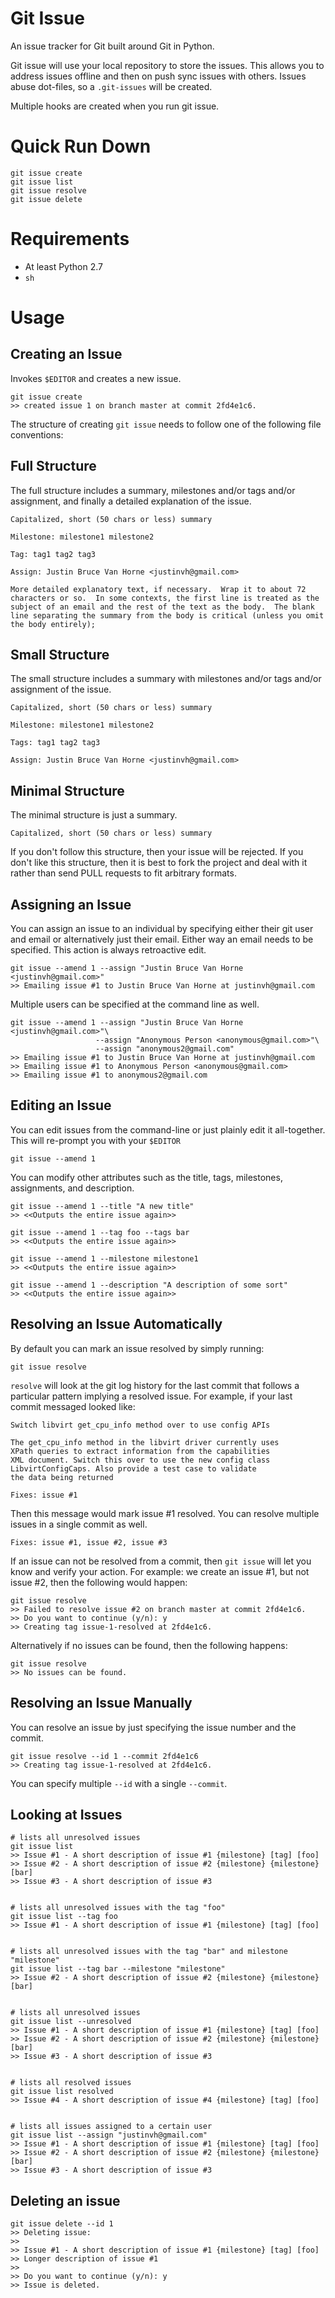 Git Issue
=========

An issue tracker for Git built around Git in Python.

Git issue will use your local repository to store the issues. This allows
you to address issues offline and then on push sync issues with others.
Issues abuse dot-files, so a `.git-issues` will be created. 

Multiple hooks are created when you run git issue.


Quick Run Down
==============

    git issue create
    git issue list
    git issue resolve
    git issue delete


Requirements
============

- At least Python 2.7
- `sh`


Usage
=====

Creating an Issue
-----------------

Invokes `$EDITOR` and creates a new issue.

    git issue create
    >> created issue 1 on branch master at commit 2fd4e1c6.

The structure of creating `git issue` needs to follow one of the following
file conventions:

Full Structure
--------------

The full structure includes a summary, milestones and/or tags and/or 
assignment, and finally a detailed explanation of the issue.


    Capitalized, short (50 chars or less) summary

    Milestone: milestone1 milestone2

    Tag: tag1 tag2 tag3

    Assign: Justin Bruce Van Horne <justinvh@gmail.com>

    More detailed explanatory text, if necessary.  Wrap it to about 72
    characters or so.  In some contexts, the first line is treated as the
    subject of an email and the rest of the text as the body.  The blank
    line separating the summary from the body is critical (unless you omit
    the body entirely);


Small Structure
--------------

The small structure includes a summary with milestones and/or tags and/or 
assignment of the issue.


    Capitalized, short (50 chars or less) summary

    Milestone: milestone1 milestone2

    Tags: tag1 tag2 tag3

    Assign: Justin Bruce Van Horne <justinvh@gmail.com>


Minimal Structure
--------------

The minimal structure is just a summary.

    Capitalized, short (50 chars or less) summary


If you don't follow this structure, then your issue will be rejected. If you 
don't like this structure, then it is best to fork the project and deal with
it rather than send PULL requests to fit arbitrary formats.


Assigning an Issue
--------------------------------

You can assign an issue to an individual by specifying either their git
user and email or alternatively just their email. Either way an email needs
to be specified. This action is always retroactive edit.

    git issue --amend 1 --assign "Justin Bruce Van Horne <justinvh@gmail.com>"
    >> Emailing issue #1 to Justin Bruce Van Horne at justinvh@gmail.com

Multiple users can be specified at the command line as well.

    git issue --amend 1 --assign "Justin Bruce Van Horne <justinvh@gmail.com>"\
                       --assign "Anonymous Person <anonymous@gmail.com>"\
                       --assign "anonymous2@gmail.com"
    >> Emailing issue #1 to Justin Bruce Van Horne at justinvh@gmail.com
    >> Emailing issue #1 to Anonymous Person <anonymous@gmail.com>
    >> Emailing issue #1 to anonymous2@gmail.com


Editing an Issue
----------------

You can edit issues from the command-line or just plainly edit it all-together.
This will re-prompt you with your `$EDITOR`

    git issue --amend 1

You can modify other attributes such as the title, tags, milestones,
assignments, and description.

    git issue --amend 1 --title "A new title"
    >> <<Outputs the entire issue again>>

    git issue --amend 1 --tag foo --tags bar
    >> <<Outputs the entire issue again>>

    git issue --amend 1 --milestone milestone1
    >> <<Outputs the entire issue again>>

    git issue --amend 1 --description "A description of some sort"
    >> <<Outputs the entire issue again>>


Resolving an Issue Automatically
---------------------------------

By default you can mark an issue resolved by simply running:

    git issue resolve

`resolve` will look at the git log history for the last commit that follows
a particular pattern implying a resolved issue. For example, if your last
commit messaged looked like:

    Switch libvirt get_cpu_info method over to use config APIs

    The get_cpu_info method in the libvirt driver currently uses
    XPath queries to extract information from the capabilities
    XML document. Switch this over to use the new config class
    LibvirtConfigCaps. Also provide a test case to validate
    the data being returned

    Fixes: issue #1

Then this message would mark issue #1 resolved. You can resolve multiple
issues in a single commit as well.

    Fixes: issue #1, issue #2, issue #3

If an issue can not be resolved from a commit, then `git issue` will let you
know and verify your action. For example: we create an issue #1, but not
issue #2, then the following would happen:

    git issue resolve
    >> Failed to resolve issue #2 on branch master at commit 2fd4e1c6.
    >> Do you want to continue (y/n): y
    >> Creating tag issue-1-resolved at 2fd4e1c6.

Alternatively if no issues can be found, then the following happens:

    git issue resolve
    >> No issues can be found.


Resolving an Issue Manually
---------------------------

You can resolve an issue by just specifying the issue number and the commit.

    git issue resolve --id 1 --commit 2fd4e1c6
    >> Creating tag issue-1-resolved at 2fd4e1c6.

You can specify multiple `--id` with a single `--commit`.

Looking at Issues
-----------------

    # lists all unresolved issues
    git issue list
    >> Issue #1 - A short description of issue #1 {milestone} [tag] [foo]
    >> Issue #2 - A short description of issue #2 {milestone} {milestone} [bar]
    >> Issue #3 - A short description of issue #3


    # lists all unresolved issues with the tag "foo"
    git issue list --tag foo
    >> Issue #1 - A short description of issue #1 {milestone} [tag] [foo]


    # lists all unresolved issues with the tag "bar" and milestone "milestone"
    git issue list --tag bar --milestone "milestone"
    >> Issue #2 - A short description of issue #2 {milestone} {milestone} [bar]


    # lists all unresolved issues
    git issue list --unresolved
    >> Issue #1 - A short description of issue #1 {milestone} [tag] [foo]
    >> Issue #2 - A short description of issue #2 {milestone} {milestone} [bar]
    >> Issue #3 - A short description of issue #3


    # lists all resolved issues
    git issue list resolved
    >> Issue #4 - A short description of issue #4 {milestone} [tag] [foo]


    # lists all issues assigned to a certain user
    git issue list --assign "justinvh@gmail.com"
    >> Issue #1 - A short description of issue #1 {milestone} [tag] [foo]
    >> Issue #2 - A short description of issue #2 {milestone} {milestone} [bar]
    >> Issue #3 - A short description of issue #3


Deleting an issue
-----------------

    git issue delete --id 1
    >> Deleting issue:
    >>
    >> Issue #1 - A short description of issue #1 {milestone} [tag] [foo]
    >> Longer description of issue #1
    >> 
    >> Do you want to continue (y/n): y
    >> Issue is deleted.
